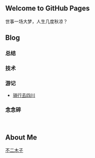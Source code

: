 ## Welcome to GitHub Pages

世事一场大梦，人生几度秋凉？

## Blog


### 总结


### 技术



### 游记
- [骑行去四川](blog/riding-to-sichuan.md)


### 念念碎

<br>

## About Me

[不二木子](about-me.md)